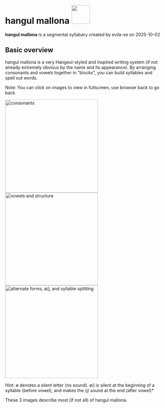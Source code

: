 # hangul mallona <img src="https://almostahexagon2.github.io/lri/uploads/imgs/orthography/hangul-mallona/title.jpg" height=60 />
**hangul mallona** is a segmental syllabary created by evila-se on 2025-10-02

## Basic overview
hangul mallona is a very Hangeul-styled and inspired writing system (if not already extremely obvious by the name and its appearance). By arranging consonants and vowels together in "blocks", you can build syllables and spell out words.

Note: You can click on images to view in fullscreen, use browser back to go back

<img src="https://almostahexagon2.github.io/lri/uploads/imgs/orthography/hangul-mallona/overview-consonant.png" width=300 title="consonants" />
<img src="https://almostahexagon2.github.io/lri/uploads/imgs/orthography/hangul-mallona/overview-vowel-i-structure.png" width=300 title="vowels and structure" />
<img src="https://almostahexagon2.github.io/lri/uploads/imgs/orthography/hangul-mallona/overview-alternate-i-j-i-splitting.png" width=300 title="alternate forms, ø/j, and syllable splitting" />

Hint: ø denotes a silent letter (no sound). ø/j is silent at the beginning of a syllable (before vowel), and makes the /j/ sound at the end (after vowel)*

These 3 images describe most (if not all) of hangul mallona.
